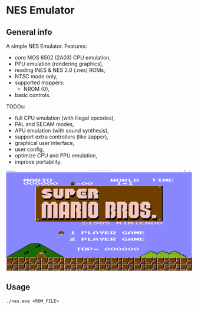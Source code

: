 # NES Emulator

## General info

A simple NES Emulator. Features:
- core MOS 6502 (2A03) CPU emulation,
- PPU emulation (rendering graphics),
- reading INES & NES 2.0 (.nes) ROMs,
- NTSC mode only,
- supported mappers:
    - NROM (0),
- basic controls.

TODOs:
- full CPU emulation (with illegal opcodes),
- PAL and SECAM modes,
- APU emulation (with sound synthesis),
- support extra controllers (like zapper),
- graphical user interface,
- user config,
- optimize CPU and PPU emulation,
- improve portability.

![App screenshot](https://github.com/pikrog/nes-emulator/blob/main/screenshot.png?raw=true)

## Usage

    ./nes.exe <ROM_FILE>
